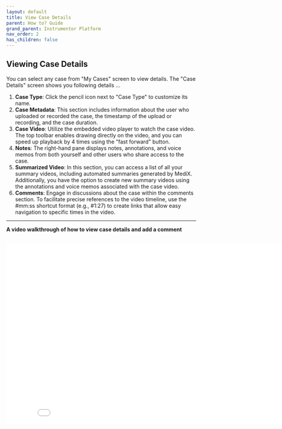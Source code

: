 ```yaml
---
layout: default
title: View Case Details
parent: How to? Guide
grand_parent: Instrumentor Platform
nav_order: 2
has_children: false
---
```


## Viewing Case Details

You can select any case from "My Cases" screen to view details. The "Case Details" screen shows you following details ...

1. **Case Type**: Click the pencil icon next to "Case Type" to customize its name.
2. **Case Metadata**: This section includes information about the user who uploaded or recorded the case, the timestamp of the upload or recording, and the case duration.
3. **Case Video**: Utilize the embedded video player to watch the case video. The top toolbar enables drawing directly on the video, and you can speed up playback by 4 times using the "fast forward" button.
4. **Notes**: The right-hand pane displays notes, annotations, and voice memos from both yourself and other users who share access to the case.
5. **Summarized Video**: In this section, you can access a list of all your summary videos, including automated summaries generated by MediX. Additionally, you have the option to create new summary videos using the annotations and voice memos associated with the case video.
6. **Comments**: Engage in discussions about the case within the comments section. To facilitate precise references to the video timeline, use the #mm:ss shortcut format (e.g., #1:27) to create links that allow easy navigation to specific times in the video.

---

**A video walkthrough of how to view case details and add a comment**

## <iframe width="854" height="480" src="/assets/media/instrumentor/view-case-details.mp4" frameborder="0" allowfullscreen></iframe>
